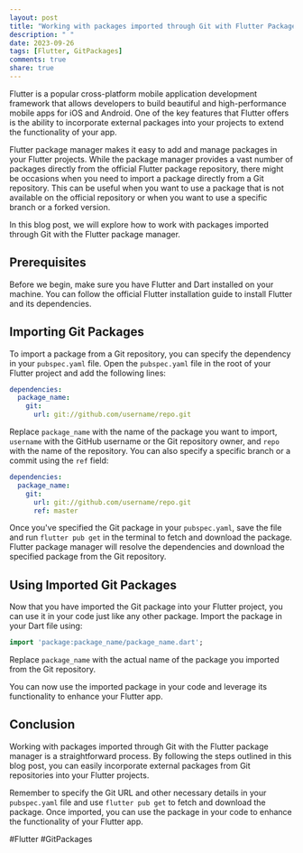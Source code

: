 ```yaml
---
layout: post
title: "Working with packages imported through Git with Flutter Package Manager"
description: " "
date: 2023-09-26
tags: [Flutter, GitPackages]
comments: true
share: true
---
```


Flutter is a popular cross-platform mobile application development framework that allows developers to build beautiful and high-performance mobile apps for iOS and Android. One of the key features that Flutter offers is the ability to incorporate external packages into your projects to extend the functionality of your app.

Flutter package manager makes it easy to add and manage packages in your Flutter projects. While the package manager provides a vast number of packages directly from the official Flutter package repository, there might be occasions when you need to import a package directly from a Git repository. This can be useful when you want to use a package that is not available on the official repository or when you want to use a specific branch or a forked version.

In this blog post, we will explore how to work with packages imported through Git with the Flutter package manager.

## Prerequisites

Before we begin, make sure you have Flutter and Dart installed on your machine. You can follow the official Flutter installation guide to install Flutter and its dependencies.

## Importing Git Packages

To import a package from a Git repository, you can specify the dependency in your `pubspec.yaml` file. Open the `pubspec.yaml` file in the root of your Flutter project and add the following lines:

```yaml
dependencies:
  package_name:
    git:
      url: git://github.com/username/repo.git
```

Replace `package_name` with the name of the package you want to import, `username` with the GitHub username or the Git repository owner, and `repo` with the name of the repository. You can also specify a specific branch or a commit using the `ref` field:

```yaml
dependencies:
  package_name:
    git:
      url: git://github.com/username/repo.git
      ref: master
```

Once you've specified the Git package in your `pubspec.yaml`, save the file and run `flutter pub get` in the terminal to fetch and download the package. Flutter package manager will resolve the dependencies and download the specified package from the Git repository.

## Using Imported Git Packages

Now that you have imported the Git package into your Flutter project, you can use it in your code just like any other package. Import the package in your Dart file using:

```dart
import 'package:package_name/package_name.dart';
```

Replace `package_name` with the actual name of the package you imported from the Git repository.

You can now use the imported package in your code and leverage its functionality to enhance your Flutter app.

## Conclusion

Working with packages imported through Git with the Flutter package manager is a straightforward process. By following the steps outlined in this blog post, you can easily incorporate external packages from Git repositories into your Flutter projects.

Remember to specify the Git URL and other necessary details in your `pubspec.yaml` file and use `flutter pub get` to fetch and download the package. Once imported, you can use the package in your code to enhance the functionality of your Flutter app.

#Flutter #GitPackages